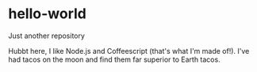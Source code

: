# hello-world
Just another repository

Hubbt here, I like Node.js and Coffeescript (that's what I'm made of!).
I've had tacos on the moon and find them far superior to Earth tacos.
